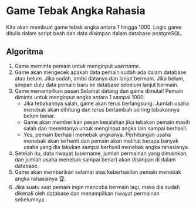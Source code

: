 # Game Tebak Angka Rahasia

Kita akan membuat game tebak angka antara 1 hingga 1000. Logic game ditulis dalam script bash dan data disimpan dalam database postgreSQL.

## Algoritma

1. Game meminta pemain untuk menginput _username_.
2. Game akan mengecek apakah data pemain sudah ada dalam database atau belum. Jika sudah, ambil datanya dan lanjut bermain. Jika belum, simpan dulu data pemain baru ke database sebelum lanjut bermain.
4. Game menampilkan pesan Selamat datang dan game dimulai! Pemain diminta untuk menginput angka antara 1 sampai 1000.
   - Jika tebakannya salah, game akan terus berlangsung. Jumlah usaha menebak akan dihitung dan terus bertambah seiring tebakannya belum benar.
   - Game akan memberikan pesan kesalahan jika tebakan pemain masih salah dan memintanya untuk menginput angka lain sampai berhasil.
   - Yes, pemain berhasil menebak angkanya. Perhitungan usaha menebak akan terhenti dan pemain akan melihat berapa banyak usaha yang dia lakukan sampai berhasil menebak angka rahasianya.
5. Setelah itu, data riwayat (username, jumlah permainan yang dimainkan, dan jumlah usaha menebak sampai benar) akan disimpan di dalam database.
6. Game akan memberikan selamat atas keberhasilan pemain menebak angka rahasianya 🏆.
7. Jika suatu saat pemain ingin mencoba bermain lagi, maka dia sudah dikenali oleh database dan menampilkan riwayat permainan sebelumnya.
